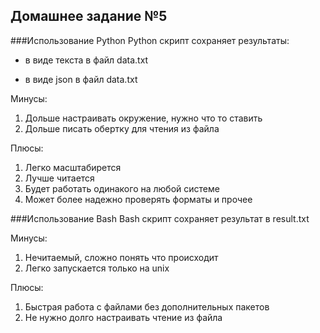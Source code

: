## Домашнее задание №5



###Использование Python
Python скрипт сохраняет результаты:

- в виде текста в файл data.txt

- в виде json в файл data.txt

Минусы:
1. Дольше настраивать окружение, нужно что то ставить
2. Дольше писать обертку для чтения из файла

Плюсы:
1. Легко масштабирется
2. Лучше читается
3. Будет работать одинакого на любой системе
4. Может более надежно проверять форматы и прочее

###Использование Bash
Bash скрипт сохраняет результат в result.txt

Минусы:
1. Нечитаемый, сложно понять что происходит
2. Легко запускается только на unix

Плюсы:
1. Быстрая работа с файлами без дополнительных пакетов
2. Не нужно долго настраивать чтение из файла